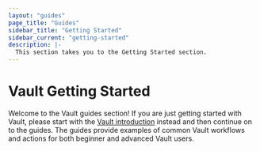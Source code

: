 ```yaml
---
layout: "guides"
page_title: "Guides"
sidebar_title: "Getting Started"
sidebar_current: "getting-started"
description: |-
  This section takes you to the Getting Started section.
---
```


# Vault Getting Started

Welcome to the Vault guides section! If you are just getting started with Vault,
please start with the [Vault introduction](/intro/getting-started/install.html)
instead and then continue on to the guides. The guides provide examples of
common Vault workflows and actions for both beginner and advanced Vault users.
